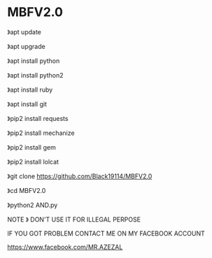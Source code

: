 # MBFV2.0

》apt update

》apt upgrade

》apt install python

》apt install python2

》apt install ruby

》apt install git

》pip2 install requests

》pip2 install mechanize

》pip2 install gem

》pip2 install lolcat

》git clone https://github.com/Black19114/MBFV2.0

》cd MBFV2.0

》python2 AND.py


NOTE 》 DON'T USE IT FOR ILLEGAL PERPOSE

IF YOU GOT PROBLEM CONTACT ME ON MY FACEBOOK ACCOUNT

https://www.facebook.com/MR.AZEZAL
